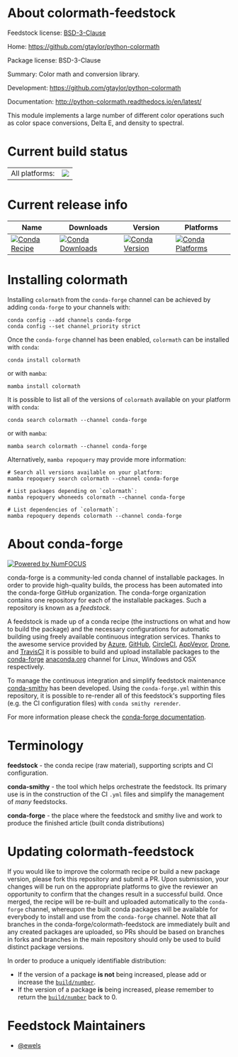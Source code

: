 About colormath-feedstock
=========================

Feedstock license: [BSD-3-Clause](https://github.com/conda-forge/colormath-feedstock/blob/main/LICENSE.txt)

Home: https://github.com/gtaylor/python-colormath

Package license: BSD-3-Clause

Summary: Color math and conversion library.

Development: https://github.com/gtaylor/python-colormath

Documentation: http://python-colormath.readthedocs.io/en/latest/

This module implements a large number of different
color operations such as color space conversions,
Delta E, and density to spectral.


Current build status
====================


<table><tr><td>All platforms:</td>
    <td>
      <a href="https://dev.azure.com/conda-forge/feedstock-builds/_build/latest?definitionId=5409&branchName=main">
        <img src="https://dev.azure.com/conda-forge/feedstock-builds/_apis/build/status/colormath-feedstock?branchName=main">
      </a>
    </td>
  </tr>
</table>

Current release info
====================

| Name | Downloads | Version | Platforms |
| --- | --- | --- | --- |
| [![Conda Recipe](https://img.shields.io/badge/recipe-colormath-green.svg)](https://anaconda.org/conda-forge/colormath) | [![Conda Downloads](https://img.shields.io/conda/dn/conda-forge/colormath.svg)](https://anaconda.org/conda-forge/colormath) | [![Conda Version](https://img.shields.io/conda/vn/conda-forge/colormath.svg)](https://anaconda.org/conda-forge/colormath) | [![Conda Platforms](https://img.shields.io/conda/pn/conda-forge/colormath.svg)](https://anaconda.org/conda-forge/colormath) |

Installing colormath
====================

Installing `colormath` from the `conda-forge` channel can be achieved by adding `conda-forge` to your channels with:

```
conda config --add channels conda-forge
conda config --set channel_priority strict
```

Once the `conda-forge` channel has been enabled, `colormath` can be installed with `conda`:

```
conda install colormath
```

or with `mamba`:

```
mamba install colormath
```

It is possible to list all of the versions of `colormath` available on your platform with `conda`:

```
conda search colormath --channel conda-forge
```

or with `mamba`:

```
mamba search colormath --channel conda-forge
```

Alternatively, `mamba repoquery` may provide more information:

```
# Search all versions available on your platform:
mamba repoquery search colormath --channel conda-forge

# List packages depending on `colormath`:
mamba repoquery whoneeds colormath --channel conda-forge

# List dependencies of `colormath`:
mamba repoquery depends colormath --channel conda-forge
```


About conda-forge
=================

[![Powered by
NumFOCUS](https://img.shields.io/badge/powered%20by-NumFOCUS-orange.svg?style=flat&colorA=E1523D&colorB=007D8A)](https://numfocus.org)

conda-forge is a community-led conda channel of installable packages.
In order to provide high-quality builds, the process has been automated into the
conda-forge GitHub organization. The conda-forge organization contains one repository
for each of the installable packages. Such a repository is known as a *feedstock*.

A feedstock is made up of a conda recipe (the instructions on what and how to build
the package) and the necessary configurations for automatic building using freely
available continuous integration services. Thanks to the awesome service provided by
[Azure](https://azure.microsoft.com/en-us/services/devops/), [GitHub](https://github.com/),
[CircleCI](https://circleci.com/), [AppVeyor](https://www.appveyor.com/),
[Drone](https://cloud.drone.io/welcome), and [TravisCI](https://travis-ci.com/)
it is possible to build and upload installable packages to the
[conda-forge](https://anaconda.org/conda-forge) [anaconda.org](https://anaconda.org/)
channel for Linux, Windows and OSX respectively.

To manage the continuous integration and simplify feedstock maintenance
[conda-smithy](https://github.com/conda-forge/conda-smithy) has been developed.
Using the ``conda-forge.yml`` within this repository, it is possible to re-render all of
this feedstock's supporting files (e.g. the CI configuration files) with ``conda smithy rerender``.

For more information please check the [conda-forge documentation](https://conda-forge.org/docs/).

Terminology
===========

**feedstock** - the conda recipe (raw material), supporting scripts and CI configuration.

**conda-smithy** - the tool which helps orchestrate the feedstock.
                   Its primary use is in the construction of the CI ``.yml`` files
                   and simplify the management of *many* feedstocks.

**conda-forge** - the place where the feedstock and smithy live and work to
                  produce the finished article (built conda distributions)


Updating colormath-feedstock
============================

If you would like to improve the colormath recipe or build a new
package version, please fork this repository and submit a PR. Upon submission,
your changes will be run on the appropriate platforms to give the reviewer an
opportunity to confirm that the changes result in a successful build. Once
merged, the recipe will be re-built and uploaded automatically to the
`conda-forge` channel, whereupon the built conda packages will be available for
everybody to install and use from the `conda-forge` channel.
Note that all branches in the conda-forge/colormath-feedstock are
immediately built and any created packages are uploaded, so PRs should be based
on branches in forks and branches in the main repository should only be used to
build distinct package versions.

In order to produce a uniquely identifiable distribution:
 * If the version of a package **is not** being increased, please add or increase
   the [``build/number``](https://docs.conda.io/projects/conda-build/en/latest/resources/define-metadata.html#build-number-and-string).
 * If the version of a package **is** being increased, please remember to return
   the [``build/number``](https://docs.conda.io/projects/conda-build/en/latest/resources/define-metadata.html#build-number-and-string)
   back to 0.

Feedstock Maintainers
=====================

* [@ewels](https://github.com/ewels/)

